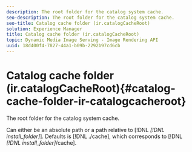 ```yaml
---
description: The root folder for the catalog system cache.
seo-description: The root folder for the catalog system cache.
seo-title: Catalog cache folder (ir.catalogCacheRoot)
solution: Experience Manager
title: Catalog cache folder (ir.catalogCacheRoot)
topic: Dynamic Media Image Serving - Image Rendering API
uuid: 18d400f4-7827-44a1-b09b-2292b97cd6cb
---
```


# Catalog cache folder (ir.catalogCacheRoot){#catalog-cache-folder-ir-catalogcacheroot}

The root folder for the catalog system cache.

Can either be an absolute path or a path relative to [!DNL *[!DNL install_folder]*]. Defaults is [!DNL ./cache], which corresponds to [!DNL *[!DNL install_folder]*/cache]. 
